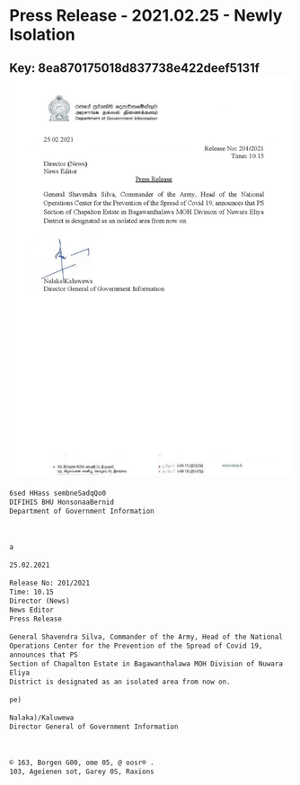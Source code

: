 # Press Release - 2021.02.25 - Newly Isolation 
Key: 8ea870175018d837738e422deef5131f 
![img](img/8ea870175018d837738e422deef5131f.jpg)
---
```
6sed HHass sembneSadqQo0
DIFIHIS BHU HonsonaaBernid
Department of Government Information

  

a

25.02.2021

Release No: 201/2021
Time: 10.15
Director (News)
News Editor
Press Release

General Shavendra Silva, Commander of the Army, Head of the National
Operations Center for the Prevention of the Spread of Covid 19, announces that PS
Section of Chapalton Estate in Bagawanthalawa MOH Division of Nuwara Eliya
District is designated as an isolated area from now on.

pe)

Nalaka)/Kaluwewa
Director General of Government Information

 

© 163, Borgen G00, ome 05, @ oosr® .
103, Ageienen sot, Garey 0S, Raxions

 

```
